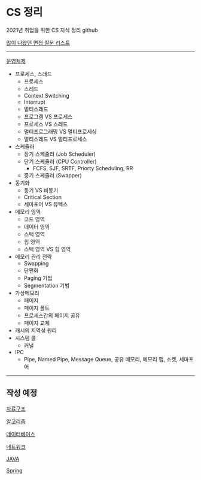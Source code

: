 # CS 정리

2021년 취업을 위한 CS 지식 정리 github

[많이 나왔던 면접 질문 리스트](https://github.com/SmiteFLame/CS-Study/blob/master/Question/README.md)

<hr>

[운영체제](https://github.com/SmiteFLame/CS-Study/blob/master/OS/README.md)

- 프로세스, 스레드
  - 프로세스
  - 스레드
  - Context Switching
  - Interrupt
  - 멀티스레드
  - 프로그램 VS 프로세스
  - 프로세스 VS 스레드
  - 멀티프로그래밍 VS 멀티프로세싱
  - 멀티스레드 VS 멀티프로세스
- 스케쥴러
  - 장기 스케줄러 (Job Scheduler)
  - 단기 스케줄러 (CPU Controller)
    - FCFS, SJF, SRTF, Priorty Scheduling, RR
  - 중기 스케줄러 (Swapper)
- 동기화
  - 동기 VS 비동기
  - Critical Section
  - 세마포어 VS 뮤텍스
- 메모리 영역
  - 코드 영역
  - 데이터 영역
  - 스택 영역
  - 힙 영역
  - 스택 영역 VS 힙 영역
- 메모리 관리 전략
  - Swapping
  - 단편화
  - Paging 기법
  - Segmentation 기법
- 가상메모리
  - 페이지
  - 페이지 폴트
  - 프로세스간의 페이지 공유
  - 페이지 교체
- 캐시의 지역성 원리
- 시스템 콜
  - 커널
- IPC
  - Pipe, Named Pipe, Message Queue, 공유 메모리, 메모리 맵, 소켓, 세마포어

<hr>

## 작성 예정

[자료구조](#자료구조/README.md)

[알고리즘](#운영체제/README.md)

[데이터베이스](#데이터베이스/README.md)

[네트워크](#네트워크/README.md)

[JAVA](#JAVA/README.md)

[Spring](#Spring/README.md)
